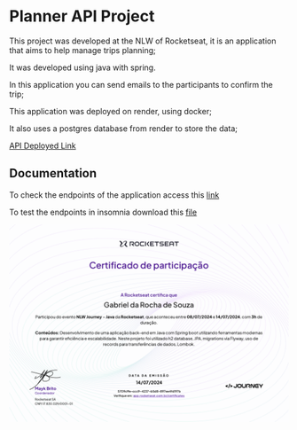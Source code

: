 # Planner API Project

This project was developed at the NLW of Rocketseat, it is an application that aims to help manage trips planning;

It was developed using java with spring.

In this application you can send emails to the participants to confirm the trip;

This application was deployed on render, using docker;

It also uses a postgres database from render to store the data;

<a href="https://trip-planner-nlw-2024-trilha-java.onrender.com/">API Deployed Link</a>

## Documentation

To check the endpoints of the application access this <a href="https://trip-planner-nlw-2024-trilha-java.onrender.com/swagger-ui/index.html">link</a>

To test the endpoints in insomnia download this <a href="https://github.com/gabrielrochasouza/trip-planner-nlw-2024-trilha-java/blob/main/Insomnia_2024-07-15.json">file</a>

<img src="certificate.pdf" />
